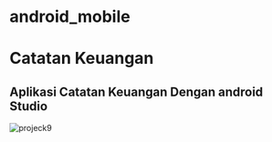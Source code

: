 # android_mobile

# Catatan Keuangan
## Aplikasi Catatan Keuangan Dengan android Studio
![projeck9](https://github.com/adityaputrawijaya/android_mobile/assets/115687055/604fb88d-4c40-40c8-bcbd-4690c5f142d7)
